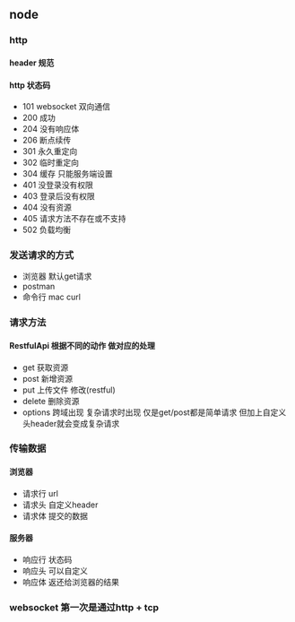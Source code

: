 ## node

### http

#### header 规范

#### http 状态码
- 101 websocket 双向通信
- 200 成功
- 204 没有响应体
- 206 断点续传
- 301 永久重定向
- 302 临时重定向
- 304 缓存 只能服务端设置
- 401 没登录没有权限
- 403 登录后没有权限
- 404 没有资源
- 405 请求方法不存在或不支持
- 502 负载均衡

### 发送请求的方式
- 浏览器 默认get请求
- postman
- 命令行 mac curl

### 请求方法 
#### RestfulApi 根据不同的动作 做对应的处理

- get 获取资源
- post 新增资源
- put 上传文件 修改(restful)
- delete 删除资源
- options 跨域出现 复杂请求时出现 仅是get/post都是简单请求 但加上自定义头header就会变成复杂请求

### 传输数据

#### 浏览器
- 请求行 url
- 请求头 自定义header
- 请求体 提交的数据

#### 服务器
- 响应行 状态码
- 响应头 可以自定义
- 响应体 返还给浏览器的结果

### websocket 第一次是通过http + tcp